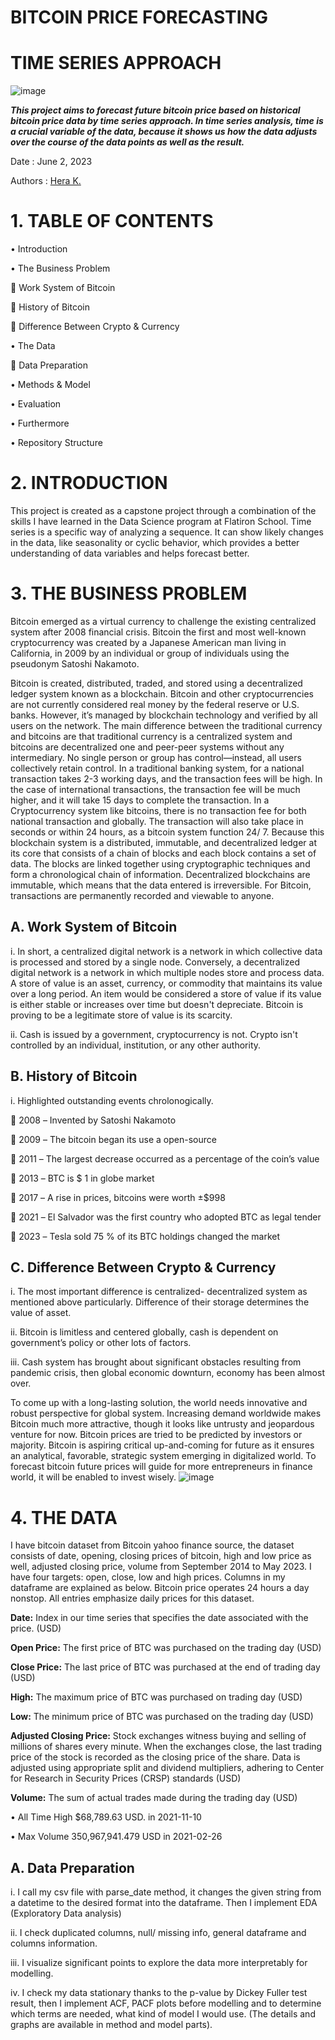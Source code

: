 # BITCOIN PRICE FORECASTING
# TIME SERIES APPROACH

 ![image](https://github.com/drykvf/Bitcoin_Pred_022023/assets/121190573/bec33cef-98b2-43ad-b46a-2099fafe8db5)
 

***This project aims to forecast future bitcoin price based on historical bitcoin price data by time series approach. In time series analysis, time is a crucial variable of the data, because it shows us how the data adjusts over the course of the data points as well as the result.***

Date		: June 2, 2023

Authors	: [Hera K.](https://www.linkedin.com/in/hera-k-80b05322a/)
 
# 1.	TABLE OF CONTENTS
 
•	Introduction 

•	The Business Problem

	  Work System of Bitcoin

	  History of Bitcoin

	  Difference Between Crypto & Currency

•	The Data 

	  Data Preparation

•	Methods & Model

•	Evaluation

•	Furthermore

•	Repository Structure

# 2.	INTRODUCTION

This project is created as a capstone project through a combination of the skills I have learned in the Data Science program at Flatiron School. 
Time series is a specific way of analyzing a sequence. It can show likely changes in the data, like seasonality or cyclic behavior, which provides a better understanding of data variables and helps forecast better. 

# 3.	THE BUSINESS PROBLEM

Bitcoin emerged as a virtual currency to challenge the existing centralized system after 2008 financial crisis. Bitcoin the first and most well-known cryptocurrency was created by a Japanese American man living in California, in 2009 by an individual or group of individuals using the pseudonym Satoshi Nakamoto. 

Bitcoin is created, distributed, traded, and stored using a decentralized ledger system known as a blockchain. Bitcoin and other cryptocurrencies are not currently considered real money by the federal reserve or U.S. banks. However, it’s managed by blockchain technology and verified by all users on the network. 
The main difference between the traditional currency and bitcoins are that traditional currency is a centralized system and bitcoins are decentralized one and peer-peer systems without any intermediary. No single person or group has control—instead, all users collectively retain control.
In a traditional banking system, for a national transaction takes 2-3 working days, and the transaction fees will be high. In the case of international transactions, the transaction fee will be much higher, and it will take 15 days to complete the transaction. In a Cryptocurrency system like bitcoins, there is no transaction fee for both national transaction and globally. The transaction will also take place in seconds or within 24 hours, as a bitcoin system function 24/ 7. Because this blockchain system is a distributed, immutable, and decentralized ledger at its core that consists of a chain of blocks and each block contains a set of data. The blocks are linked together using cryptographic techniques and form a chronological chain of information. Decentralized blockchains are immutable, which means that the data entered is irreversible.  For Bitcoin, transactions are permanently recorded and viewable to anyone.

## A.	Work System of Bitcoin

i.	In short, a centralized digital network is a network in which collective data is processed and stored by a single node. Conversely, a decentralized digital network is a network in which multiple nodes store and process data. A store of value is an asset, currency, or commodity that maintains its value over a long period.  An item would be considered a store of value if its value is either stable or increases over time but doesn't depreciate. Bitcoin is proving to be a legitimate store of value is its scarcity.

ii.	Cash is issued by a government, cryptocurrency is not. Crypto isn't controlled by an individual, institution, or any other authority.

## B.	History of Bitcoin

i.	Highlighted outstanding events chrolonogically.

	2008 – Invented by Satoshi Nakamoto

	2009 – The bitcoin began its use a open-source

	2011 – The largest decrease occurred as a percentage of the coin’s value

	2013 – BTC is $ 1 in globe market

	2017 – A rise in prices, bitcoins were worth ±$998

	2021 – El Salvador was the first country who adopted BTC as legal tender 

	2023 – Tesla sold 75 % of its BTC holdings changed the market

## C.	Difference Between Crypto & Currency

i.	The most important difference is centralized- decentralized system as mentioned above particularly. Difference of their storage determines the value of asset.

ii.	Bitcoin is limitless and centered globally, cash is dependent on government’s policy or other lots of factors.

iii.	Cash system has brought about significant obstacles resulting from pandemic crisis, then global economic downturn, economy has been almost over.

To come up with a long-lasting solution, the world needs innovative and robust perspective for global system. Increasing demand worldwide makes Bitcoin much more attractive, though it looks like untrusty and jeopardous venture for now. Bitcoin prices are tried to be predicted by investors or majority. Bitcoin is aspiring critical up-and-coming for future as it ensures an analytical, favorable, strategic system emerging in digitalized world. To forecast bitcoin future prices will guide for more entrepreneurs in finance world, it will be enabled to invest wisely.
 ![image](https://github.com/drykvf/Bitcoin_Pred_022023/assets/121190573/ff7b0b13-667f-475e-bd4d-b20926187919)
 
# 4.	THE DATA

I have bitcoin dataset from Bitcoin yahoo finance source, the dataset consists of date, opening, closing prices of bitcoin, high and low price as well, adjusted closing price, volume from September 2014 to May 2023.
I have four targets: open, close, low and high prices. Columns in my dataframe are explained as below. Bitcoin price operates 24 hours a day nonstop. All entries emphasize daily prices for this dataset.

**Date:** Index in our time series that specifies the date associated with the price. (USD)

**Open Price:** The first price of BTC was purchased on the trading day (USD)

**Close Price:** The last price of BTC was purchased at the end of trading day (USD)

**High:** The maximum price of BTC was purchased on trading day (USD)

**Low:** The minimum price of BTC was purchased on the trading day (USD)

**Adjusted Closing Price:** Stock exchanges witness buying and selling of millions of shares every minute. When the exchanges close, the last trading price of the stock is recorded as the closing price of the share. Data is adjusted using appropriate split and dividend multipliers, adhering to Center for Research in Security Prices (CRSP) standards (USD)

**Volume:** The sum of actual trades made during the trading day (USD)

•	All Time High $68,789.63 USD.         in 2021-11-10

•	Max Volume 350,967,941.479 USD in 2021-02-26

## A.	Data Preparation

i.	I call my csv file with parse_date method, it changes the given string from a datetime to the desired format into the dataframe. Then I implement EDA (Exploratory Data analysis)

ii.	I check duplicated columns, null/ missing info, general dataframe and columns information. 

iii.	I visualize significant points to explore the data more interpretably for modelling. 

iv.	I check my data stationary thanks to the p-value by Dickey Fuller test result, then I implement ACF, PACF plots before modelling and to determine which terms are needed, what kind of model I would use. (The details and graphs are available in method and model parts).



